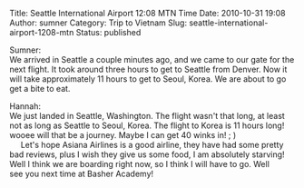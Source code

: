 Title: Seattle International Airport 12:08 MTN Time
Date: 2010-10-31 19:08
Author: sumner
Category: Trip to Vietnam
Slug: seattle-international-airport-1208-mtn
Status: published

Sumner:  
We arrived in Seattle a couple minutes ago, and we came to our gate for
the next flight. It took around three hours to get to Seattle from
Denver. Now it will take approximately 11 hours to get to Seoul, Korea.
We are about to go get a bite to eat.

Hannah:  
We just landed in Seattle, Washington. The flight wasn't that long, at
least not as long as Seattle to Seoul, Korea. The flight to Korea is 11
hours long! wooee will that be a journey. Maybe I can get 40 winks in! ;
)  
     Let's hope Asiana Airlines is a good airline, they have had some
pretty bad reviews, plus I wish they give us some food, I am absolutely
starving! Well I think we are boarding right now, so I think I will have
to go. Well see you next time at Basher Academy!
